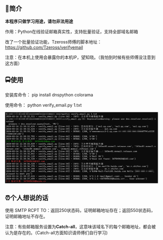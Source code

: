 ## 📖简介

**本程序只做学习用途，请勿非法用途**

作用：Python在线验证邮箱真实性，支持批量验证，支持全部域名邮箱

改了一个批量验证功能，Tzeross师傅的脚本地址：https://github.com/Tzeross/verifyemail

注意：在本机上使用会暴露你的本机IP，望知晓。（我怕到时候有些师傅没注意到这方面）

## 🚍使用

安装库命令：
pip install dnspython colorama

使用命令：
python verify_email.py 1.txt

![image-20240316214136389](https://github.com/qingsmoke/verify_email/blob/main/image-20240316214136389.png)

## ⏰个人想说的话

使用 SMTP RCPT TO：返回250状态码，证明邮箱地址存在；返回550状态码，证明邮箱地址不存在。

注意：有些邮箱服务设置为**Catch-all**，这意味该域名下的每个邮箱地址，都会被认为是存在的。（Catch-all方面知识请师傅们自行学习)
